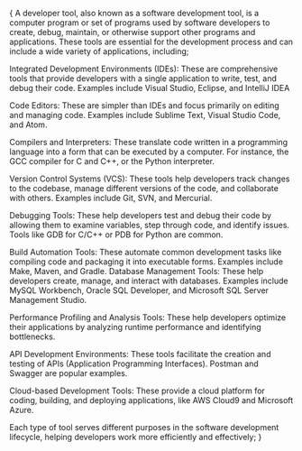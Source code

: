 {
    A developer tool, also known as a software development tool, is a computer program or set of programs used by software developers to create, debug, maintain, or otherwise support other programs and applications. These tools are essential for the development process and can include a wide variety of applications, including;

 Integrated Development Environments (IDEs): These are comprehensive tools that provide developers with a single application to write, test, and debug their code. Examples include Visual Studio, Eclipse, and IntelliJ IDEA

Code Editors: These are simpler than IDEs and focus primarily on editing and managing code. Examples include Sublime Text, Visual Studio Code, and Atom.

Compilers and Interpreters: These translate code written in a programming language into a form that can be executed by a computer. For instance, the GCC compiler for C and C++, or the Python interpreter.

Version Control Systems (VCS): These tools help developers track changes to the codebase, manage different versions of the code, and collaborate with others. Examples include Git, SVN, and Mercurial.

Debugging Tools: These help developers test and debug their code by allowing them to examine variables, step through code, and identify issues. Tools like GDB for C/C++ or PDB for Python are common.

Build Automation Tools: These automate common development tasks like compiling code and packaging it into executable forms. Examples include Make, Maven, and Gradle.
Database Management Tools: These help developers create, manage, and interact with databases. Examples include MySQL Workbench, Oracle SQL Developer, and Microsoft SQL Server Management Studio.

Performance Profiling and Analysis Tools: These help developers optimize their applications by analyzing runtime performance and identifying bottlenecks.

API Development Environments: These tools facilitate the creation and testing of APIs (Application Programming Interfaces). Postman and Swagger are popular examples.

Cloud-based Development Tools: These provide a cloud platform for coding, building, and deploying applications, like AWS Cloud9 and Microsoft Azure.

Each type of tool serves different purposes in the software development lifecycle, helping developers work more efficiently and effectively;
}
